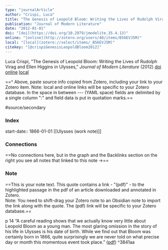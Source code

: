 ```yaml
---
type: "journalArticle"
author: "Crispi, Luca"
title: "The Genesis of Leopold Bloom: Writing the Lives of Rudolph Virag and Ellen Higgins in Ulysses"
publication: "Journal of Modern Literature"
date: "2012-01-01"
doi: "[doi](https://doi.org/10.2979/jmodelite.35.4.13)"
online: "[online](http://zotero.org/users/40/items/B56EVJ5M)"
local: "[local](zotero://select/items/_B56EVJ5M)"
citekey: "[@crispiGenesisLeopoldBloom2012]"
---
```

Luca Crispi, "The Genesis of Leopold Bloom: Writing the Lives of Rudolph Virag and Ellen Higgins in Ulysses," _Journal of Modern Literature_ (2012) [doi](https://doi.org/10.2979/jmodelite.35.4.13) [online](http://zotero.org/users/40/items/B56EVJ5M) [local](zotero://select/items/_B56EVJ5M)

==^ Above, paste source info copied from Zotero, including your link to your Zotero item. Note: local and online links will be specific to your Zotero database.
In the space in between --- (YAML space) fields are delimited by a single column ":" and field data is put in quotation marks.==

#source/secondary 

### Index
start-date:: 1866-01-01
[[Ulysses (work note)]]

### Connections
==No connections here, but in the graph and the Backlinks section on the right you see all notes that linked to this note ->==

### Note
==This is your note text. This quote contains a link - "(pdf)" - to the highlighted passage in the pdf of an article downloaded and annotated in Zotero.  
Note: You need to shift-drag your Zotero note to an Obsidian note to import the link along with the quote. The (pdf) link will be specific to your Zotero database.==

p 14
“A careful reading shows that we actually know very little about Leopold Bloom as a young man. The most glaring omission in the story of his life in Ulysses is his date of birth. While we find out that Bloom was certainly born in 1866, quite surprisingly we are never told on what precise day or month this momentous event took place.” ([pdf](zotero://open-pdf/library/items/93TJZ26W?page=3&annotation=M85T4VHN)) ^3841aa